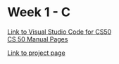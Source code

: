 # Week 1 - C

[Link to Visual Studio Code for CS50](https://cs50.dev/) \
[CS 50 Manual Pages](https://manual.cs50.io/)

[Link to project page](https://cs50.harvard.edu/x/2025/psets/1/)
